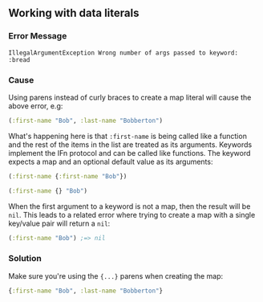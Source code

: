 ## Working with data literals

### Error Message
```
IllegalArgumentException Wrong number of args passed to keyword: :bread
```
### Cause

Using parens instead of curly braces to create a map literal will cause the above error, e.g:

```clojure
(:first-name "Bob", :last-name "Bobberton")
```
What's happening here is that `:first-name` is being called like a function and the rest of the items in the list are treated as its arguments.
Keywords implement the IFn protocol and can be called like functions. The keyword expects a map and an optional default value as its arguments:

```clojure
(:first-name {:first-name "Bob"})

(:first-name {} "Bob")
```

When the first argument to a keyword is not a map, then the result will be `nil`.
This leads to a related error where trying to create a map with a single key/value pair will return a `nil`:

```clojure
(:first-name "Bob") ;=> nil
```

### Solution

Make sure you're using the `{...}` parens when creating the map:

```clojure
{:first-name "Bob", :last-name "Bobberton"}
```


